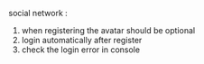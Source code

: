 social network :

1. when registering the avatar should be optional
2. login automatically after register
3. check the login error in console
